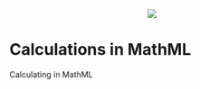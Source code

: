 <p align="center">
  <img src="https://raw.githubusercontent.com/luqmanmalik/Calculations-MathML/master/cover.png">
</p>

# Calculations in MathML
Calculating in MathML
